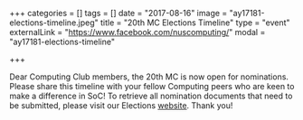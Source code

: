 +++
categories = []
tags = []
date = "2017-08-16"
image = "ay17181-elections-timeline.jpeg"
title = "20th MC Elections Timeline"
type = "event"
externalLink = "https://www.facebook.com/nuscomputing/"
modal = "ay17181-elections-timeline"

+++

Dear Computing Club members, the 20th MC is now open for nominations. Please share this timeline with your fellow Computing peers who are keen to make a difference in SoC! To retrieve all nomination documents that need to be submitted, please visit our Elections [website](https://elections.nuscomputing.com). Thank you!

